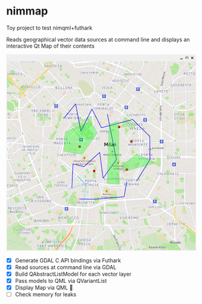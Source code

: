 # nimmap

Toy project to test nimqml+futhark

Reads geographical vector data sources at command line and displays an interactive Qt Map of their contents

![screenshot](res/screen.png?raw=true "screenshot")

- [x] Generate GDAL C API bindings via Futhark
- [x] Read sources at command line via GDAL
- [x] Build QAbstractListModel for each vector layer
- [x] Pass models to QML via QVariantList
- [x] Display Map via QML :tada:
- [ ] Check memory for leaks